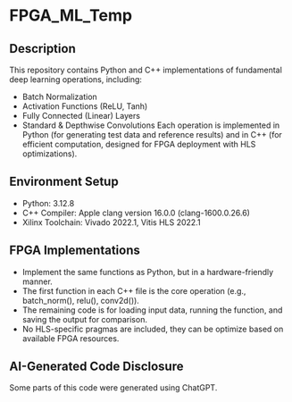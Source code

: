 # FPGA_ML_Temp

## Description
This repository contains Python and C++ implementations of fundamental deep learning operations, including:  
- Batch Normalization  
- Activation Functions (ReLU, Tanh)  
- Fully Connected (Linear) Layers  
- Standard & Depthwise Convolutions
Each operation is implemented in Python (for generating test data and reference results) and in C++ (for efficient computation, designed for FPGA deployment with HLS optimizations).  

## Environment Setup
- Python: 3.12.8  
- C++ Compiler: Apple clang version 16.0.0 (clang-1600.0.26.6)  
- Xilinx Toolchain: Vivado 2022.1, Vitis HLS 2022.1  

## FPGA Implementations
- Implement the same functions as Python, but in a hardware-friendly manner.  
- The first function in each C++ file is the core operation (e.g., batch_norm(), relu(), conv2d()).  
- The remaining code is for loading input data, running the function, and saving the output for comparison.  
- No HLS-specific pragmas are included, they can be optimize based on available FPGA resources.  

## AI-Generated Code Disclosure
Some parts of this code were generated using ChatGPT.
